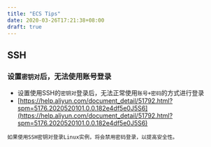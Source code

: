 ```yaml
---
title: "ECS Tips"
date: 2020-03-26T17:21:38+08:00
draft: true
---
```


## SSH

### 设置`密钥对`后，无法使用账号登录

- 设置使用SSH的`密钥对`登录后，无法正常使用`账号+密码`的方式进行登录
- [https://help.aliyun.com/document_detail/51792.html?spm=5176.2020520101.0.0.182e4df5e0J5S6](https://help.aliyun.com/document_detail/51792.html?spm=5176.2020520101.0.0.182e4df5e0J5S6)

```
如果使用SSH密钥对登录Linux实例，将会禁用密码登录，以提高安全性。
```

